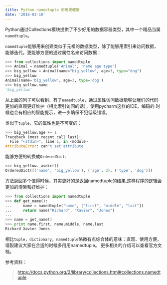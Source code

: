 ```yaml
---
title: Python namedtuple 用用更健康
date: '2016-03-10'
---
```



Python通过Collections模块提供了不少好用的数据容器类型，其中一个精品当属`namedtuple`。

`namedtuple`能够用来创建类似于元祖的数据类型，除了能够用索引来访问数据，能够迭代，更能够方便的通过属性名来访问数据：

```python
>>> from collections import namedtuple
>>> Animal = namedtuple('Animal', 'name age type')
>>> big_yellow = Animal(name="big_yellow", age=3, type="dog")
>>> big_yellow
Animal(name='big_yellow', age=3, type='dog')
>>> big_yellow.name
'big_yellow'
```

从上面的列子可以看到，有了`namedtuple`，通过属性访问数据能够让我们的代码更加的直观更好维护（相比索引访问的话），使用pycharm这样的IDE，编码的
时候也会有相应的智能提示，进一步确保不犯低级错误。

类似于`tuple`，它的属性也是不可变的：

```python
>>> big_yellow.age += 1
Traceback (most recent call last):
  File "<stdin>", line 1, in <module>
AttributeError: can't set attribute
```
能够方便的转换成`OrderedDict`:

```python
>>> big_yellow._asdict()
OrderedDict([('name', 'big_yellow'), ('age', 3), ('type', 'dog')])
```

方法返回多个值得时候，其实更好的是返回namedtuple的结果,这样程序的逻辑会更加的清晰和好维护：

```python
>>> from collections import namedtuple
>>> def get_name():
...     name = namedtuple("name", ["first", "middle", "last"])
...     return name("Richard", "Xavier", "Jones")
...
>>> name = get_name()
>>> print name.first, name.middle, name.last
Richard Xavier Jones
```

相比`tuple`，`dictionary`，`namedtuple`略微有点综合体的意味：直观、使用方便，墙裂建议大家在合适的时候多用用namedtuple。
更多相关的介绍可以查看官方文档。


参考资料：

> https://docs.python.org/2/library/collections.html#collections.namedtuple
